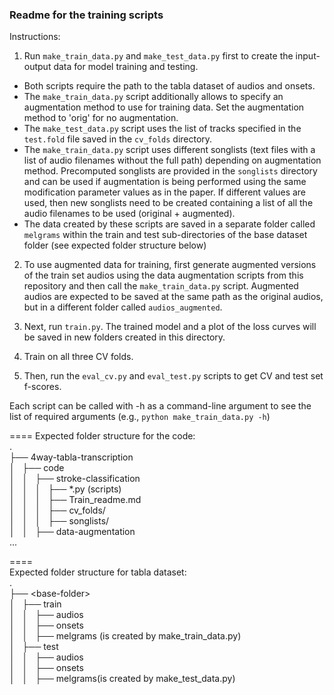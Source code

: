 ### Readme for the training scripts

Instructions:
1. Run ```make_train_data.py``` and ```make_test_data.py``` first to create the input-output data for model training and testing.
  * Both scripts require the path to the tabla dataset of audios and onsets.
  * The ```make_train_data.py``` script additionally allows to specify an augmentation method to use for training data. Set the augmentation method to 'orig' for no augmentation.
  * The ```make_test_data.py``` script uses the list of tracks specified in the ```test.fold``` file saved in the ```cv_folds``` directory.
  * The ```make_train_data.py``` script uses different songlists (text files with a list of audio filenames without the full path) depending on augmentation method. Precomputed songlists are provided in the ```songlists``` directory and can be used if augmentation is being performed using the same modification parameter values as in the paper. If different values are used, then new songlists need to be created containing a list of all the audio filenames to be used (original + augmented).
  * The data created by these scripts are saved in a separate folder called ```melgrams``` within the train and test sub-directories of the base dataset folder (see expected folder structure below)  
  
2. To use augmented data for training, first generate augmented versions of the train set audios using the data augmentation scripts from this repository and then call the ```make_train_data.py``` script. Augmented audios are expected to be saved at the same path as the original audios, but in a different folder called ```audios_augmented```.
  
3. Next, run ```train.py```. The trained model and a plot of the loss curves will be saved in new folders created in this directory.
  
4. Train on all three CV folds.
  
5. Then, run the ```eval_cv.py``` and ```eval_test.py``` scripts to get CV and test set f-scores.  

Each script can be called with -h as a command-line argument to see the list of required arguments (e.g., ```python make_train_data.py -h```)

====
Expected folder structure for the code:  
.  
├── 4way-tabla-transcription  
│   ├── code  
│   │   ├── stroke-classification  
│   │   │   ├── \*.py (scripts)  
│   │   │   ├── Train_readme.md  
│   │   │   ├── cv_folds/  
│   │   │   ├── songlists/  
│   │   ├── data-augmentation  
...  
  
====  
Expected folder structure for tabla dataset:  
.  
├── \<base-folder\>  
│   ├── train  
│   │   ├── audios  
│   │   ├── onsets  
│   │   ├── melgrams (is created by make_train_data.py)  
│   ├── test  
│   │   ├── audios  
│   │   ├── onsets  
│   │   ├── melgrams(is created by make_test_data.py)  
